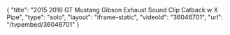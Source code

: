 {
    "title": "2015 2016 GT Mustang Gibson Exhaust Sound Clip Catback w X Pipe",
    "type": "solo",
    "layout": "iframe-static",
    "videoId": "36046701",
    "url": "\/tvpembed\/36046701"
}